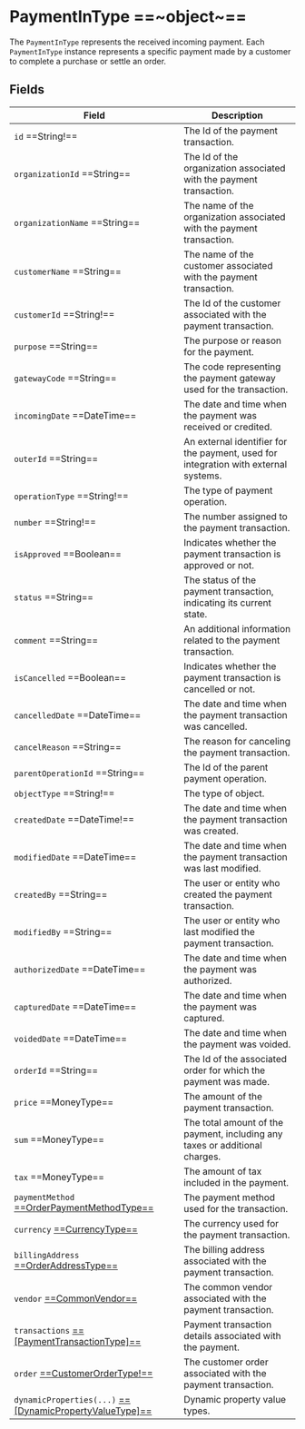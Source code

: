 # PaymentInType ==~object~==

The `PaymentInType` represents the received incoming payment. Each `PaymentInType` instance represents a specific payment made by a customer to complete a purchase or settle an order. 

## Fields

| Field                                                                                                          | Description                                                                                      |
|----------------------------------------------------------------------------------------------------------------|--------------------------------------------------------------------------------------------------|
| `id`  ==String!==                                                                                              | The Id of the payment transaction.                                                  |
| `organizationId`  ==String==                                                                                   | The Id of the organization associated with the payment transaction.               |
| `organizationName`  ==String==                                                                                 | The name of the organization associated with the payment transaction.                           |
| `customerName`  ==String==                                                                                     | The name of the customer associated with the payment transaction.                                 |
| `customerId`  ==String!==                                                                                      | The Id of the customer associated with the payment transaction.                    |
| `purpose`  ==String==                                                                                          | The purpose or reason for the payment.                                                            |
| `gatewayCode`  ==String==                                                                                      | The code representing the payment gateway used for the transaction.                               |
| `incomingDate`  ==DateTime==                                                                                   | The date and time when the payment was received or credited.                                      |
| `outerId`  ==String==                                                                                          | An external identifier for the payment, used for integration with external systems.      |
| `operationType`  ==String!==                                                                                   | The type of payment operation.                            |
| `number`  ==String!==                                                                                          | The number assigned to the payment transaction.                               |
| `isApproved`  ==Boolean==                                                                                      | Indicates whether the payment transaction is approved or not.                         |
| `status`  ==String==                                                                                           | The status of the payment transaction, indicating its current state. |
| `comment`  ==String==                                                                                          | An additional information related to the payment transaction.                 |
| `isCancelled`  ==Boolean==                                                                                     | Indicates whether the payment transaction is cancelled or not.                         |
| `cancelledDate`  ==DateTime==                                                                                  | The date and time when the payment transaction was cancelled.                     |
| `cancelReason`  ==String==                                                                                     | The reason for canceling the payment transaction.                                   |
| `parentOperationId`  ==String==                                                                                | The Id of the parent payment operation.                            |
| `objectType`  ==String!==                                                                                      | The type of object.                                              |
| `createdDate`  ==DateTime!==                                                                                   | The date and time when the payment transaction was created.                                         |
| `modifiedDate`  ==DateTime==                                                                                   | The date and time when the payment transaction was last modified.                                  |
| `createdBy`  ==String==                                                                                        | The user or entity who created the payment transaction.                                            |
| `modifiedBy`  ==String==                                                                                       | The user or entity who last modified the payment transaction.                                      |
| `authorizedDate`  ==DateTime==                                                                                 | The date and time when the payment was authorized.                                 |
| `capturedDate`  ==DateTime==                                                                                   | The date and time when the payment was captured.                                   |
| `voidedDate`  ==DateTime==                                                                                     | The date and time when the payment was voided.                                     |
| `orderId`  ==String==                                                                                          | The Id of the associated order for which the payment was made.                    |
| `price`  ==MoneyType==                                                                                         | The amount of the payment transaction.                                                             |
| `sum`  ==MoneyType==                                                                                           | The total amount of the payment, including any taxes or additional charges.                       |
| `tax`  ==MoneyType==                                                                                           | The amount of tax included in the payment.                                                         |
| `paymentMethod` [ ==OrderPaymentMethodType== ](order-payment-method-type.md)                                   | The payment method used for the transaction.                                               |
| `currency` [ ==CurrencyType== ](currency-type.md)                                                              | The currency used for the payment transaction.                                                    |
| `billingAddress` [ ==OrderAddressType== ](order-address-type.md)                                               | The billing address associated with the payment transaction.                                  |
| `vendor` [ ==CommonVendor== ](../../Catalog/objects/CommonVendor/Commonvendor.md)                              | The common vendor associated with the payment transaction.                                        |
| `transactions` [ ==[PaymentTransactionType]== ](payment-transaction-type.md)                                   | Payment transaction details associated with the payment.                         |
| `order` [ ==CustomerOrderType!== ](customer-order-type.md)                                                     | The customer order associated with the payment transaction.                                      |
| `dynamicProperties(...)` [ ==[DynamicPropertyValueType]== ](../../Cart/objects/dynamic-property-value-type.md) | Dynamic property value types. |

